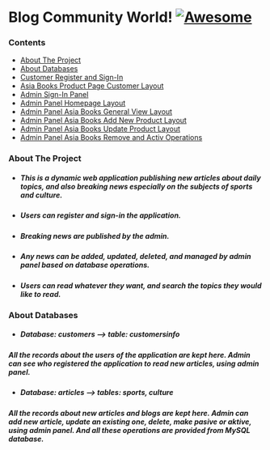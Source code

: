 # Blog Community World!  [![Awesome](https://cdn.rawgit.com/sindresorhus/awesome/d7305f38d29fed78fa85652e3a63e154dd8e8829/media/badge.svg)](https://github.com/sindresorhus/awesome) <a name="awesome-frontend-resources"></a>


### Contents
* [About The Project](#about)
* [About Databases](#databases)
* [Customer Register and Sign-In](#register-sign-in)
* [Asia Books Product Page Customer Layout](#asia-books-customer-panel)
* [Admin Sign-In Panel](#admin-sign-in)
* [Admin Panel Homepage Layout](#admin-homepage)
* [Admin Panel Asia Books General View Layout](#admin-asia-general)
* [Admin Panel Asia Books Add New Product Layout](#admin-asia-add)
* [Admin Panel Asia Books Update Product Layout](#admin-asia-update)
* [Admin Panel Asia Books Remove and Activ Operations](#admin-asia-remove-activ)

### About The Project <a name="about"></a>

- ##### This is a dynamic web application publishing new articles about daily topics, and also breaking news especially on the subjects of sports and culture.

- ##### Users can register and sign-in the application.

- ##### Breaking news are published by the admin.

- ##### Any news can be added, updated, deleted, and managed by admin panel based on database operations.

- ##### Users can read whatever they want, and search the topics they would like to read.

### About Databases <a name="databases"></a>
- ##### Database: customers --> table: customersinfo
##### All the records about the users of the application are kept here. Admin can see who registered the application to read new articles, using admin panel.

- ##### Database: articles --> tables: sports, culture
##### All the records about new articles and blogs are kept here. Admin can add new article, update an existing one, delete, make pasive or aktive, using admin panel. And all these operations are provided from MySQL database.

